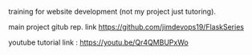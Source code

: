 training for website development (not my project just tutoring).

main project gitub rep. link https://github.com/jimdevops19/FlaskSeries

youtube tutorial link : https://youtu.be/Qr4QMBUPxWo
